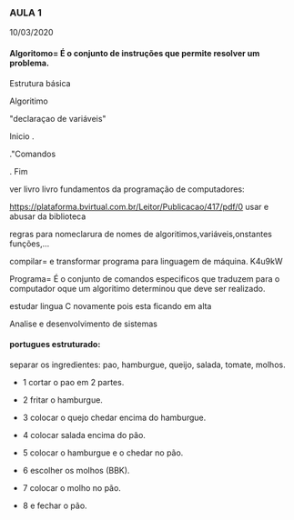 ### AULA 1

10/03/2020



#### Algoritomo= É o conjunto de instruções que permite resolver um problema.
Estrutura básica

Algoritimo <nome>
   
   "declaraçao de variáveis"
   
  Inicio
  .
  
  ."Comandos
  
  .
  Fim
  
 ver livro livro fundamentos da programação de computadores:
 
   https://plataforma.bvirtual.com.br/Leitor/Publicacao/417/pdf/0
  usar e abusar da biblioteca
  
regras para nomeclarura de nomes de algoritimos,variáveis,onstantes funções,...

compilar= e transformar programa para linguagem de máquina.
K4u9kW

















Programa= É o conjunto de comandos especificos que traduzem para o computador oque um algoritimo determinou que deve ser realizado.

estudar lingua C novamente pois esta ficando em alta


Analise e desenvolvimento de sistemas

#### portugues estruturado:
separar os ingredientes: pao, hamburgue, queijo, salada, tomate, molhos.

- 1 cortar o pao em 2 partes.

- 2 fritar o hamburgue.

- 3 colocar o quejo chedar encima do hamburgue.

- 4 colocar salada encima do pão.

- 5 colocar o hamburgue e o chedar no pão.

- 6 escolher os molhos (BBK).   

- 7 colocar o molho no pão.

- 8 e fechar o pão.

